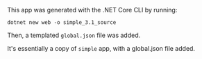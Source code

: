 This app was generated with the .NET Core CLI by running:
```
dotnet new web -o simple_3.1_source
```
Then, a templated `global.json` file was added.

It's essentially a copy of `simple` app, with a global.json file added.
